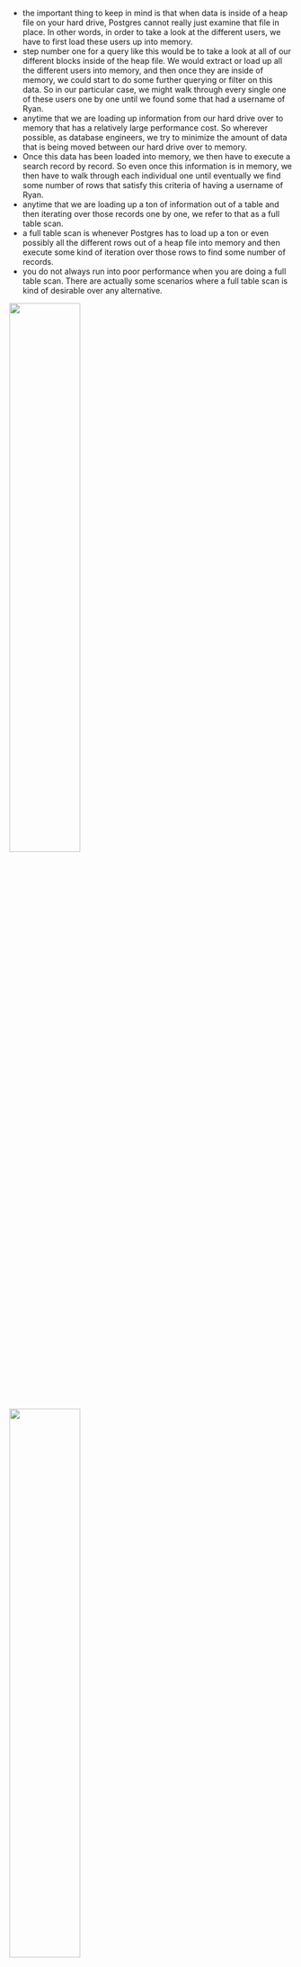 - the important thing to keep in mind is that when data is inside of a heap file on your hard drive, Postgres cannot really just examine that file in place. In other words, in order to take a look at the different users, we have to first load these users up into memory.
- step number one for a query like this would be to take a look at all of our different blocks inside of the heap file. We would extract or load up all the different users into memory, and then once they are inside of memory, we could start to do some further querying or filter on this data. So in our particular case, we might walk through every single one of these users one by one until we found some that had a username of Ryan.
- anytime that we are loading up information from our hard drive over to memory that has a relatively large performance cost. So wherever possible, as database engineers, we try to minimize the amount of data that is being moved between our hard drive over to memory.
- Once this data has been loaded into memory, we then have to execute a search record by record. So even once this information is in memory, we then have to walk through each individual one until eventually we find some number of rows that satisfy this criteria of having a username of Ryan.
- anytime that we are loading up a ton of information out of a table and then iterating over those records one by one, we refer to that as a full table scan.
- a full table scan is whenever Postgres has to load up a ton or even possibly all the different rows out of a heap file into memory and then execute some kind of iteration over those rows to find some number of records.
- you do not always run into poor performance when you are doing a full table scan. There are actually some scenarios where a full table scan is kind of desirable over any alternative.

[<img src="./query_run_step_01.png" width="50%"/>](./query_run_step_01.png)

[<img src="./query_run_step_02.png.png" width="50%"/>](./query_run_step_02.png)

# index

- An index is a data structure that very efficiently tells us exactly what block and index a particular record is stored at.
- That's what an index is all about. It is an external record of sorts. Record book of sorts that tells us exactly where some records are stored inside of a heap file.

[<img src="./index_01.png" width="50%"/>](./index_01.png)

[<img src="./index_02.png" width="50%"/>](./index_02.png)

[<img src="./indexing.png" width="50%"/>](./indexing.png)

# How indexing is created

- the series of steps we're about to go through is not exactly what occurs inside of Postgres, but the series of steps I'm going to show you is close enough that it's going to help you understand some of the inner workings of an index, how it works, and some big caveats around them as well.
- for step number one, in creating an index, you and I are first going to decide exactly which column we want to have a very fast lookup on.
- whenever we create an index, we create it on a very specific column that allows us to do a fast lookup on our table of users whenever we are doing some kind of filtering logic on that same column.
- Now we can technically have an index that takes into account the value in multiple different columns for each row, not just one.
- Step number two, we're going to take a look at our user table or really our heap file, and we're going to look for every single row. We're going to extract just that one property that we want to create the index for. And then when we extract that property, we're also going to record the block and the index that we found that property at.
- So we're now going to take a look at all the different values that we have extracted and sort them in some meaningful way. So in this case, we're going to sort all of our user names in alphabetical order from A to Z.
- Now, the next step is going to take that list of records right there and we're going to organize them all into a tree data structure.
- notice that I preserved alphabetical order here. So if we look at all these records from left to right, they are still in alphabetical order.
- so now last big step. We're going to add some helpers to the root node.
- Inside these white boxes, we're going to put in some directions to say whether or not someone who's trying to execute a query or find some particular record should go down to that leaf node.
- When we went through this sort of operation, we were able to find the exact record we were looking for without having to load up the vast majority of records inside of our heap file so we did not have to access block zero inside the heap file.
- So we were able to skip a huge portion of this entire search operation by just using the inequalities that we had set up ahead of time.

[<img src="./index_create_step_01.png" width="50%"/>](./index_create_step_01.png)

[<img src="./index_create_step_02.png" width="50%"/>](./index_create_step_02.png)

[<img src="./index_create_step_03.png" width="50%"/>](./index_create_step_03.png)

[<img src="./index_create_step_04.png" width="50%"/>](./index_create_step_04.png)

[<img src="./index_create_step_05.png" width="50%"/>](./index_create_step_05.png)

[<img src="./index_create_step_06.png" width="50%"/>](./index_create_step_06.png)

[<img src="./index_create_step_07.png" width="50%"/>](./index_create_step_07.png)

[<img src="./index_create_step_08.png" width="50%"/>](./index_create_step_08.png)


- So the index that was created was automatically given a name of users username id ID being short for index.
- Whenever you create an index, if you do not provide a name, one will be assigned for you automatically. The name that gets assigned is always going to follow this naming convention. It's always going to be the name of the table, the name of the column. And then idx at the very end.
- So now in theory queries on our username column inside that users table will be rather quick.

[<img src="./index_created.png" width="50%"/>](./index_created.png)

# Query speed

-  whenever you run a query right now, you do see query returned successfully in some number of milliseconds. That millisecond value right there is just a little bit misleading because it includes travel time for the query from essentially the Pgadmin interface over to the database and back. So in other words, it includes some network travel time that doesn't really reflect very nicely or is really relevant on the actual execution speed of the query itself.

- So for right now, there's really just one value I want to focus on, and that is this fourth row right here, execution time. That execution time is how long it took to actually run this query.

- So when we have the index in place, it looks like running this query or doing the select statement is just unbelievably fast.

[<img src="./query_speed_with_indexing.png" width="50%"/>](./query_speed_with_indexing.png)

- it is way slower than how long it took to fetch a user when we had the index in place.

[<img src="./query_speed_without_indexing.png" width="50%"/>](./query_speed_without_indexing.png.png)


# Downsides on indexes

- There are many scenarios where an index is not super useful. There are even more scenarios where an index can actually ultimately slow down your database.

- When we created the index, we were essentially creating some kind of tree data structure behind the scenes and inside that tree data structure. For every row of our actual table, we extracted one piece of information along with a pointer over to some location inside of our heap file.

- in other words, for every single row we are now storing in addition inside of our index some piece of information and a pointer that comes with some amount of storage cost. It takes some amount of hard drive space just to store this index. It doesn't just persist inside of memory. There's actually a file that is created on our hard drive to store all this index data.

- So any time that you create an index, you are using some additional amount of storage space on your computer.

- So in other words, if you are relying upon to host a copy of Postgres for you, the amount of money that you pay on storage space is actually rather large. So in some cases you can actually save a lot of money by not kind of stuffing a ton of extra information into your database.

- Having an index around can also slow down the insert update and delete operations on that table because every single time that you make a change to that table. Now Postgres also has to go and update the index. So if you decide to, say, insert 20 rows into your table, well, that means Postgres has to make 20 updates to the index as well.

- It turns out that there are actually some scenarios where Postgres is not going to use an index to speed up a particular query. So just because an index exists doesn't guarantee that Postgres is going to actually use it. There are actually some queries that are going to run faster without using an index at all.


[<img src="./downsides_indexes.png" width="50%"/>](./downsides_indexes.png)

# Index Types

[<img src="./index_types.png" width="50%"/>](./index_types.png)

# Types of indexes

- Anytime that we run the Create Index command, we are creating a very specific type of index. So in Postgres there are several different types of indices that we can create. The most common one and the one that you want the vast majority of the time is a b-tree index.

- All of our information stored in the leaf nodes and then the more parent nodes direct us to the leaf node that we want to visit is referred to as a b-tree index.

[<img src="./types_of_indexes.png" width="50%"/>](./types_of_indexes.png)

# automatic_index

- Any time that you create a column that is a primary key column or anytime you create a column that has a unique constraint on it, Postgres is going to automatically create an index for you for specifically that column.

- Now, the one thing that's really confusing about this is that these indexes don't actually get listed under the indexes section in Pgadmin.

[<img src="./automatic_index.png" width="50%"/>](./automatic_index.png)

- This pg_class table lists all the different objects that exist inside of our database. So all the different tables, indexes, sequences and so on.

- A relkind='i' means that this object listed out inside of here is an index.

# Behind the scenes of indexes

- When we create an index, an actual file is created on your hard drive. The file is assigned some kind of random number identifier.

- The structure of this file internally has the same kind of structure that we had for those heap files.

- So inside of this index file we have eight kilobyte pages.

- In the case of an index each page has a very specific purpose. Whereas back inside of a heat file each page was essentially identical to another.

- The very first page is called the meta page. So this has some information about the overall index. We then might have some number of leaf pages and then eventually one called the root page. So all the pages you see right here are essentially represent the different nodes of our b-tree.

- So at the very top is the meta page that has information about the entire tree. We've then got the root block or the root page right here that has some directions inside of it to direct us to which page or which leaf has some particular records. And then the leaf pages themselves are where our actual information is stored for the index.

- So for example, this leaf right here might have some listing of usernames. And for each username there might be a pointer to where we could find the record corresponding to that username inside of our users heap file.

- the index file or these individual pages are actually identical in nature to those heap file pages we had looked at previously. So inside of each of these pages there is a header. There is that item id index array. There's then some free space, and then the actual items that are stored in each of these leaf pages.

- An extension is some piece of code that gives us some additional functionality inside of Postgres.
- the page Inspect extension gives us some functions that we can use to take a look at the data that is stored on different pages inside of either an index or a heap file.

- We are being told that if we have some data matching, some condition that is listed over here inside the data column, then we should go to the page index listed inside of the CT id column. So in other words, if we satisfy like some data criteria right here, we should go to page one inside this index. So in other words page one is leaf node one. If we satisfy some other data criteria then we should go to page two.

[<img src="./index_on_disk.png" width="50%"/>](./index_on_disk.png)

[<img src="./index_in_memory.png" width="50%"/>](./index_in_memory.png)

[<img src="./bt_page_items_01.png" width="50%"/>](./bt_page_items_01.png)

[<img src="./bt_page_items_02.png" width="50%"/>](./bt_page_items_02.png)

[<img src="./bt_page_items_03.png" width="50%"/>](./bt_page_items_03.png)

- You'll notice that we do not see an index of three here. That is because index three is the actual root node itself. We are looking at the root node right now. So all the id CT IDs right here 1, 2, 4, 5, 6, 7, 8, Those are the index of the different leaf nodes that we can go to.

- data column of the first row is empty.

- Well when we said that there is some kind of comparison in the root node going on, we was kind of exaggerating just a little bit, just to make things a little bit more clear. In reality, the comparison that we do here is a little bit more complicated.

[<img src="./bt_page_items_04.png" width="50%"/>](./bt_page_items_04.png)

- So we see some hex value inside of data column.

- hex value in the second row translates to Allison14 which is an actual username tied to one of our users.

[<img src="./index_table_hex_data_value.png" width="50%"/>](./index_table_hex_data_value.png)

- when we first come into this root node. We would go to the first cell right here. We would skip over it because it's empty. And we would say okay, do we have a value that is greater than or equal to Alison14 if we do not, we would go back to the previous and go down to page one.

- Otherwise, if we are looking for some value that is greater than or equal to Alison14 we could possibly go down to page two, but first we would probably want to check the next possible page over.

- So now if we have a value that is greater than Allison 14, we would go to the next one. Say do we have a value that is greater than or equal to Austin zero. If we do, then we would kind of continue on the comparison. Otherwise, if we have a value that is less than Austin dot zero, but greater than or equal to Allison14, that means we would go down into page two.

- process is a little bit confusing, but basically we start on the left hand side and go over until we eventually kind of fail this comparison. And as soon as we do, that is a sign that we need to go kind of back one step and go down to the respective page.

[<img src="./hex_to_string.png" width="50%"/>](./hex_to_string.png)

[<img src="./root_condition_from_hex.png" width="50%"/>](./root_condition_from_hex.png)

# Leaf node

- The first row in the leaf node has a very special meaning.

- So Row two is going to be the first possible alphabetically sorted record out of our entire table.

- when we were actually looking at a leaf node, the CT id takes on a slightly different meaning. When you are looking at a leaf node, the CTid represents the page and the index in that page of where we can find this record inside of our user heap file.

[<img src="./hex_in_leaf.png" width="50%"/>](./hex_in_leaf.png)

[<img src="./leaf_and_root.png" width="50%"/>](./leaf_and_root.png)

- This very first row is actually a pointer to the first user inside of the next leaf node over.

- /Users/anishkumardubey/Library/Application Support/Postgres/var-17/base/16418 : here's all the individual files that represent all the different objects we have inside this database. So every one of these files represents either a table, an index a sequence and so on.

- If we open the index file using hex viewer in vs code we can clearly see that see a ton of different user names. And we definitely only see usernames here. We don't see any other IDs Created_at. We don't see phone numbers, bios, anything like that unlike the user heap file.

- So right away we are looking at page at index zero which is our meta page, these first 24 bytes right here. Just like the heap file we looked at previously are the header for this particular page.

- We can find page 1 at 2000 row.

- So the first 24 bytes are the header. We can probably say that right there you might remember is the offset to the free space and the offset to our actual data. So then after those first 24 bytes of this page, we then have four bytes right there that probably specify the exact same thing that it did back inside the heap file. So that's probably the offset to the index of some particular item and then the length of the item as well.

- After past free space we get to where the actual records or pieces of data are stored for this index or for this particular page.

- So some values around Alison14 either immediately before or immediately after should encode (82,30) which is ctid.

- And finally at row 4000 here's page at index two.

[<img src="./index_diagram.png" width="50%"/>](./index_diagram.png)

[<img src="./index_page_2.png" width="50%"/>](./index_page_2.png)

- Once you have enough records inside of your index, Postgres is going to decide to add in another layer of leaf nodes underneath. Once that happens, we end up with a structure that looks a little bit closer to this right here. But when we have far fewer records, like in the case of users where we have just about 4000, we've got just that kind of one layer.

[<img src="./multi_layer_leaf_node.png" width="50%"/>](./multi_layer_leaf_node.png)